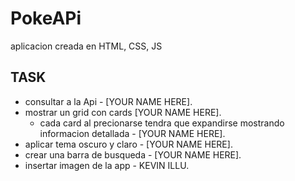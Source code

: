# PokeAPi

aplicacion creada en HTML, CSS, JS

## TASK

- consultar a la Api - [YOUR NAME HERE].
- mostrar un grid con cards [YOUR NAME HERE].
  - cada card al precionarse tendra que expandirse mostrando
    informacion detallada - [YOUR NAME HERE].
- aplicar tema oscuro y claro - [YOUR NAME HERE].
- crear una barra de busqueda - [YOUR NAME HERE].
- insertar imagen de la app - KEVIN ILLU.
